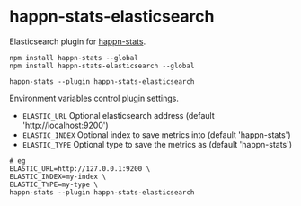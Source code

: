 # happn-stats-elasticsearch
Elasticsearch plugin for [happn-stats](https://github.com/happner/happn-stats).

```
npm install happn-stats --global
npm install happn-stats-elasticsearch --global

happn-stats --plugin happn-stats-elasticsearch
```

Environment variables control plugin settings.

* `ELASTIC_URL` Optional elasticsearch address (default 'http://localhost:9200')
* `ELASTIC_INDEX` Optional index to save metrics into (default 'happn-stats')
* `ELASTIC_TYPE` Optional type to save the metrics as (default 'happn-stats')

```
# eg
ELASTIC_URL=http://127.0.0.1:9200 \
ELASTIC_INDEX=my-index \
ELASTIC_TYPE=my-type \
happn-stats --plugin happn-stats-elasticsearch
```

